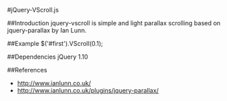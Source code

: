 #jQuery-VScroll.js


##Introduction
jquery-vscroll is simple and light parallax scrolling based on jquery-parallax by Ian Lunn.

##Example
$('#first').VScroll(0.1);

##Dependencies
jQuery 1.10

##References
* http://www.ianlunn.co.uk/
* http://www.ianlunn.co.uk/plugins/jquery-parallax/
